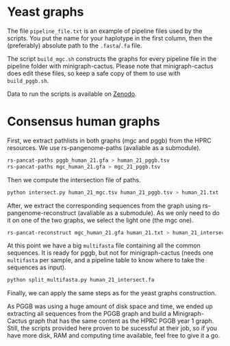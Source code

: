 # Yeast graphs

The file `pipeline_file.txt` is an example of pipeline files used by the scripts. You put the name for your haplotype in the first column, then the (preferably) absolute path to the `.fasta`/`.fa` file.

The script `build_mgc.sh` constructs the graphs for every pipeline file in the pipeline folder with minigraph-cactus. Please note that minigraph-cactus does edit these files, so keep a safe copy of them to use with `build_pggb.sh`.

Data to run the scripts is available on [Zenodo](https://doi.org/10.5281/zenodo.10932489).

# Consensus human graphs

First, we extract pathlists in both graphs (mgc and pggb) from the HPRC resources. We use rs-pangenome-paths (avaliable as a submodule).

```bash
rs-pancat-paths pggb_human_21.gfa > human_21_pggb.tsv
rs-pancat-paths mgc_human_21.gfa > mgc_21_pggb.tsv
```

Then we compute the intersection file of paths.

```bash
python intersect.py human_21_mgc.tsv human_21_pggb.tsv > human_21.txt
```

After, we extract the corresponding sequences from the graph using rs-pangenome-reconstruct (avaliable as a submodule). As we only need to do it on one of the two graphs, we select the light one (the mgc one).

```bash
rs-pancat-reconstruct mgc_human_21.gfa human_21.txt > human_21_intersect.fa
```

At this point we have a big `multifasta` file containing all the common sequences. It is ready for pggb, but not for minigraph-cactus (needs one `multifasta` per sample, and a pipeline table to know where to take the sequences as input).

```bash
python split_multifasta.py human_21_intersect.fa
```

Finally, we can apply the same steps as for the yeast graphs construction.

As PGGB was using a huge amount of disk space and time, we ended up extracting all sequences from the PGGB graph and build a Minigraph-Cactus graph that has the same content as the HPRC PGGB year 1 graph. Still, the scripts provided here proven to be sucessful at their job, so if you have more disk, RAM and computing time available, feel free to give it a go.